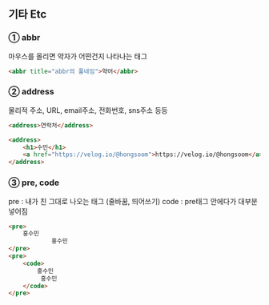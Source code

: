 ## 기타 Etc

### ① abbr
마우스를 올리면 약자가 어떤건지 나타나는 태그
```HTML
<abbr title="abbr의 풀네임">약어</abbr>
```

### ② address
물리적 주소, URL, email주소, 전화번호, sns주소 등등

```HTML
<address>연락처</address>

<address>
	<h1>수민</h1>
	<a href="https://velog.io/@hongsoom">https://velog.io/@hongsoom</a>
</address>
```

### ③ pre, code
pre : 내가 친 그대로 나오는 태그 (줄바꿈, 띄어쓰기)
code : pre태그 안에다가 대부분 넣어짐
```HTML
<pre> 
	홍수민 
            홍수민
</pre>
<pre> 
	<code>
    	홍수민
         홍수민
    </code>
</pre>
```